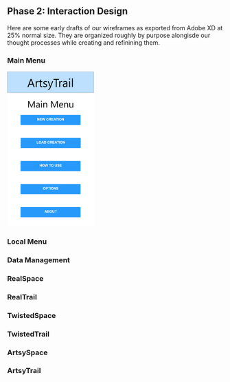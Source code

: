 ## Phase 2: Interaction Design

Here are some early drafts of our wireframes as exported from Adobe XD at 25% normal size.  They are organized roughly by purpose alongisde our thought processes while creating and refinining them.

### Main Menu

<img src="assets/Menu_Main.png" width="40%" height="40%" title="Main Menu">


### Local Menu



### Data Management



### RealSpace



### RealTrail



### TwistedSpace



### TwistedTrail



### ArtsySpace



### ArtsyTrail

